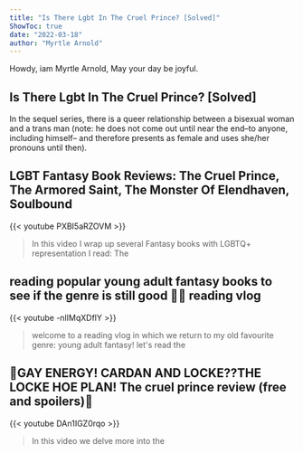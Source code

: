 ```yaml
---
title: "Is There Lgbt In The Cruel Prince? [Solved]"
ShowToc: true 
date: "2022-03-18"
author: "Myrtle Arnold" 
---
```


Howdy, iam Myrtle Arnold, May your day be joyful.
## Is There Lgbt In The Cruel Prince? [Solved]
In the sequel series, there is a queer relationship between a bisexual woman and a trans man (note: he does not come out until near the end–to anyone, including himself– and therefore presents as female and uses she/her pronouns until then).

## LGBT Fantasy Book Reviews: The Cruel Prince, The Armored Saint, The Monster Of Elendhaven, Soulbound
{{< youtube PXBI5aRZOVM >}}
>In this video I wrap up several Fantasy books with LGBTQ+ representation I read: The 

## reading popular young adult fantasy books to see if the genre is still good 👑✨ reading vlog
{{< youtube -nlIMqXDflY >}}
>welcome to a reading vlog in which we return to my old favourite genre: young adult fantasy! let's read the 

## 🍁GAY ENERGY! CARDAN AND LOCKE??THE LOCKE HOE PLAN! The cruel prince review (free and spoilers)🐯
{{< youtube DAn1IGZ0rqo >}}
>In this video we delve more into the 

